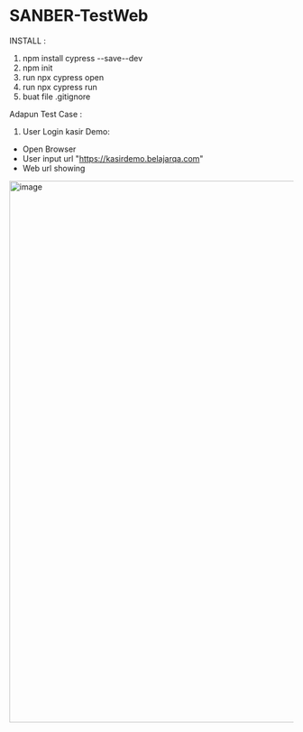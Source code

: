# SANBER-TestWeb

INSTALL :
1. npm install cypress --save--dev
2. npm init
3. run npx cypress open
4. run npx cypress run
5. buat file .gitignore

Adapun Test Case :
1. User Login kasir Demo:
- Open Browser
- User input url "https://kasirdemo.belajarqa.com"
- Web url showing
<img width="960" alt="image" src="https://user-images.githubusercontent.com/19841139/220820888-bd574479-7e1f-478c-8757-2415d065f5ff.png">


